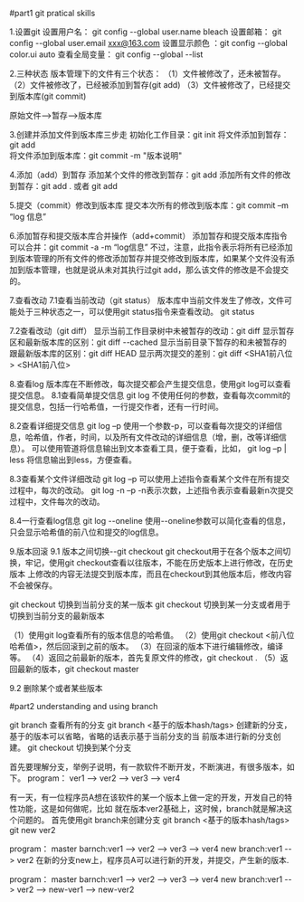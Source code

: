 #part1  git pratical skills

1.设置git
设置用户名：   git   config  --global  user.name   bleach
设置邮箱：     git   config  --global  user.email   xxx@163.com
设置显示颜色 ：git   config  --global  color.ui      auto
查看全局变量： git   config  --global  --list

2.三种状态
版本管理下的文件有三个状态：
（1）文件被修改了，还未被暂存。
（2）文件被修改了，已经被添加到暂存(git add)
（3）文件被修改了，已经提交到版本库(git commit)

原始文件-->暂存-->版本库

3.创建并添加文件到版本库三步走
初始化工作目录：git   init
将文件添加到暂存：    git   add  <filename>   
将文件添加到版本库：git commit  -m  "版本说明"

4.添加（add）到暂存
添加某个文件的修改到暂存：git  add  <filename>
添加所有文件的修改到暂存：git  add  .   或者 git  add

5.提交（commit）修改到版本库
提交本次所有的修改到版本库：git  commit  –m  “log 信息”

6.添加暂存和提交版本库合并操作（add+commit）
添加暂存和提交版本库指令可以合并：git  commit   -a  -m  “log信息”
不过，注意，此指令表示将所有已经添加到版本管理的所有文件的修改添加暂存并提交修改到版本库，如果某个文件没有添加到版本管理，也就是说从未对其执行过git  add，那么该文件的修改是不会提交的。

7.查看改动
7.1查看当前改动（git  status）
版本库中当前文件发生了修改，文件可能处于三种状态之一，可以使用git  status指令来查看改动。
git  status

7.2查看改动（git  diff）
显示当前工作目录树中未被暂存的改动：git  diff
显示暂存区和最新版本库的区别：git  diff   --cached
显示当前目录下暂存的和未被暂存的跟最新版本库的区别：git  diff  HEAD
显示两次提交的差别：git  diff  <SHA1前八位>  <SHA1前八位>

8.查看log
版本库在不断修改，每次提交都会产生提交信息，使用git  log可以查看提交信息。
8.1查看简单提交信息
git  log
不使用任何的参数，查看每次commit的提交信息，包括一行哈希值，一行提交作者，还有一行时间。

8.2查看详细提交信息
git  log  –p
使用一个参数-p，可以查看每次提交的详细信息，哈希值，作者，时间，以及所有文件改动的详细信息（增，删，改等详细信息）。
可以使用管道将信息输出到文本查看工具，便于查看，比如，
git  log  –p  |  less
将信息输出到less，方便查看。

8.3查看某个文件详细改动
git  log  –p  <filename>
可以使用上述指令查看某个文件在所有提交过程中，每次的改动。
git  log  -n  –p  <filename>
-n表示次数，上述指令表示查看最新n次提交过程中，文件每次的改动。

8.4一行查看log信息
git  log  --oneline
使用--oneline参数可以简化查看的信息，只会显示哈希值的前八位和提交的log信息。
 

9.版本回滚
9.1 版本之间切换--git checkout
git checkout用于在各个版本之间切换，牢记，使用git checkout查看以往版本，不能在历史版本上进行修改，在历史版本
上修改的内容无法提交到版本库，而且在checkout到其他版本后，修改内容不会被保存。

git checkout <version-hash-tags>  切换到当前分支的某一版本
git checkout <branch-name>        切换到某一分支或者用于切换到当前分支的最新版本


（1）使用git  log查看所有的版本信息的哈希值。
（2）使用git  checkout  <前八位哈希值>，然后回滚到之前的版本。
（3）在回滚的版本下进行编辑修改，编译等。
（4）返回之前最新的版本，首先复原文件的修改，git  checkout  .
（5）返回最新的版本，git  checkout  master

9.2 删除某个或者某些版本



#part2 understanding and using branch

git branch    查看所有的分支
git branch    <name>    <基于的版本hash/tags>  创建新的分支，基于的版本可以省略，省略的话表示基于当前分支的当
                                               前版本进行新的分支创建。
git checkout  <branch-name>  切换到某个分支

首先要理解分支，举例子说明，有一款软件不断开发，不断演进，有很多版本，如下。
program：
ver1 --> ver2 --> ver3 --> ver4

有一天，有一位程序员A想在该软件的某一个版本上做一定的开发，开发自己的特性功能，这是如何做呢，比如
就在版本ver2基础上，这时候，branch就是解决这个问题的。
首先使用git branch来创建分支 git  branch  <new branch name>    <基于的版本hash/tags>
git   new    ver2

program：
master barnch:ver1 --> ver2 --> ver3 --> ver4
new    branch:ver1 --> ver2 
在新的分支new上，程序员A可以进行新的开发，并提交，产生新的版本.

program：
master barnch:ver1 --> ver2 --> ver3 --> ver4
new    branch:ver1 --> ver2 --> new-ver1 --> new-ver2 

